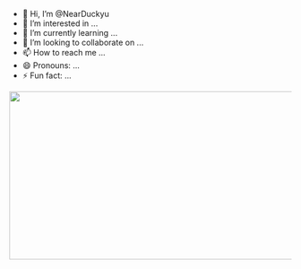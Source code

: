 - 👋 Hi, I’m @NearDuckyu
- 👀 I’m interested in ...
- 🌱 I’m currently learning ...
- 💞️ I’m looking to collaborate on ...
- 📫 How to reach me ...
- 😄 Pronouns: ...
- ⚡ Fun fact: ...

<!---
NearDuckyu/NearDuckyu is a ✨ special ✨ repository because its `README.md` (this file) appears on your GitHub profile.
You can click the Preview link to take a look at your changes.
--->

<a href="https://github.com/devxb/gitanimals">
  <img
    src="https://render.gitanimals.org/lines/NearDuckyu?pet-id=638933821380239891"
    width="1000"
    height="300"
  />
</a>
  

